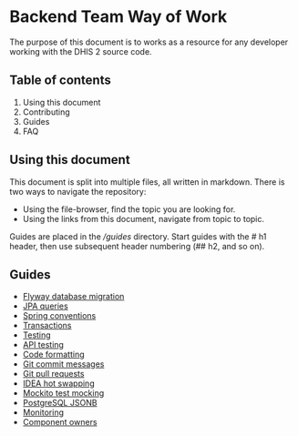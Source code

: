 # Backend Team Way of Work

The purpose of this document is to works as a resource for any developer working with the DHIS 2 source code.

## Table of contents

1. Using this document
2. Contributing
3. Guides
3. FAQ

## Using this document

This document is split into multiple files, all written in markdown. There is two ways to navigate the repository:

* Using the file-browser, find the topic you are looking for.
* Using the links from this document, navigate from topic to topic.

Guides are placed in the _/guides_ directory. Start guides with the \# h1 header, then use subsequent header numbering (\## h2, and so on).

## Guides

* [Flyway database migration](guides/db_migration.md)
* [JPA queries](guides/jpa_api.md)
* [Spring conventions](guides/spring_conventions.md)
* [Transactions](guides/transactions.md)
* [Testing](guides/testing.md)
* [API testing](guides/api_testing.md)
* [Code formatting](guides/code_formatting.md)
* [Git commit messages](guides/git_commit_messages.md)
* [Git pull requests](guides/git_pull_requests.md)
* [IDEA hot swapping](guides/idea_hot_swapping.md)
* [Mockito test mocking](guides/test_mocking.md)
* [PostgreSQL JSONB](guides/postgres_jsonb.md)
* [Monitoring](guides/monitoring.md)
* [Component owners](guides/component_owners.md)

